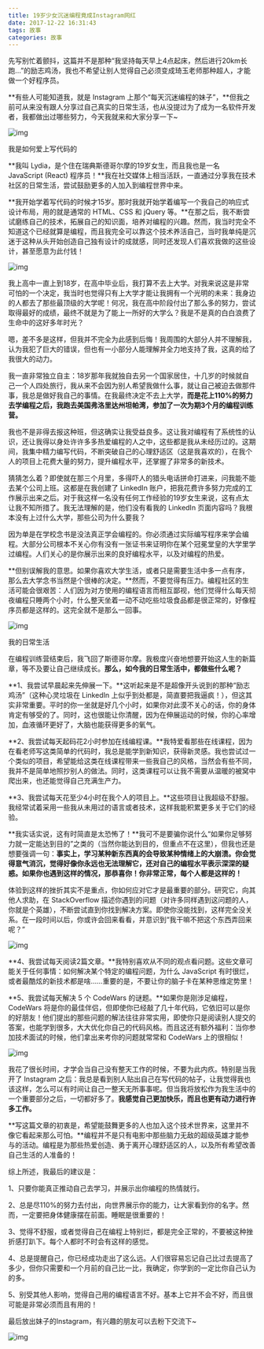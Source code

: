 ```yaml
---
title: 19岁少女沉迷编程竟成Instagram网红
date: 2017-12-22 16:31:43
tags: 故事 
categories: 故事
---
```


先写别忙着颤抖，这篇并不是那种“我坚持每天早上4点起床，然后进行20km长跑…”的励志鸡汤，我也不希望让别人觉得自己必须变成琦玉老师那种超人，才能做一个好程序员。

**有些人可能知道我，就是 Instagram 上那个“每天沉迷编程的妹子”，**但我之前可从来没有跟人分享过自己真实的日常生活，也从没提过为了成为一名软件开发者，我都做出过哪些努力，今天我就来和大家分享一下~

<!--more-->

![img](https://mmbiz.qpic.cn/mmbiz_png/ldSjzkNDxlnYwg5gTH9Y5WvhrYEv6YZQkyXqcvAgvmGug17XC58JSGKrUyuzdjXcMQ5OOrRYNIyuRK6wIDkUYQ/640?wx_fmt=png&tp=webp&wxfrom=5&wx_lazy=1)

我是如何爱上写代码的

**我叫 Lydia，是个住在瑞典斯德哥尔摩的19岁女生，而且我也是一名 JavaScript (React) 程序员！**我在社交媒体上相当活跃，一直通过分享我在技术社区的日常生活，尝试鼓励更多的人加入到编程世界中来。

**我开始学着写代码的时候才15岁。那时我就开始学着编写一个我自己的响应式设计布局，用的就是通常的 HTML、CSS 和 jQuery 等。**在那之后，我不断尝试磨练自己的技术，拓展自己的知识面，培养对编程的兴趣。然而，我当时完全不知道这个已经就算是编程，而且我完全可以靠这个技术养活自己，当时我单纯是沉迷于这种从头开始创造自己独有设计的成就感，同时还发现人们喜欢我做的这些设计，甚至愿意为此付钱！

![img](https://mmbiz.qpic.cn/mmbiz_png/ldSjzkNDxlnYwg5gTH9Y5WvhrYEv6YZQ80apV2zgTOHTCwPUGmyxlS47bT13ciasiaqIAbAaXjYk4LBWbwdIvq7Q/640?wx_fmt=png&tp=webp&wxfrom=5&wx_lazy=1)

我上高中一直上到18岁，在高中毕业后，我打算不去上大学。对我来说这是非常可怕的一个决定，我当时也觉得只有上大学才能让我拥有一个光明的未来：我身边的人都去了那些最顶级的大学呢！何况，我在高中阶段付出了那么多的努力，尝试取得最好的成绩，最终不就是为了能上一所好的大学么？我是不是真的白白浪费了生命中的这好多年时光？

嗯，差不多是这样，但我并不完全为此感到后悔！我周围的大部分人并不理解我，认为我犯了巨大的错误，但也有一小部分人能理解并全力地支持了我，这真的给了我很大的动力。

我一直非常独立自主：18岁那年我就独自去另一个国家居住，十几岁的时候就自己一个人四处旅行，我从来不会因为别人希望我做什么事，就让自己被迫去做那件事，我总是做好我自己的事情。在我最终决定不去上大学，**而是花上110%的努力去学编程之后，我跑去美国弗洛里达州坦帕湾，参加了一次为期3个月的编程训练营。**

我也不是非得去报这种班，但这确实让我受益良多。这让我对编程有了系统性的认识，还让我得以身处许许多多热爱编程的人之中，这些都是我从未经历过的。这期间，我集中精力编写代码，不断突破自己的心理舒适区（这是我喜欢的），在我个人的项目上花费大量的努力，提升编程水平，还掌握了非常多的新技术。

猜猜怎么着？即使就在那三个月里，多得吓人的猎头电话拼命打进来，问我能不能去某个公司上班。这都是在我创建了 LinkedIn 账户，把我花费许多努力完成的工作展示出来之后。对于我这样一名没有任何工作经验的19岁女生来说，这有点太让我不知所措了。我无法理解的是，他们没有看我的 LinkedIn 页面内容吗？我根本没有上过什么大学，那些公司为什么要我？

因为单是在学校念书是没法真正学会编程的。你必须通过实际编写程序来学会编程。大部分公司根本不关心你有没有一张证书来证明你在某个冠冕堂皇的大学里学过编程。人们关心的是你展示出来的良好编程水平，以及对编程的热爱。

**但别误解我的意思。如果你喜欢大学生活，或者只是需要生活中多一点有序，那么去大学念书当然是个很棒的决定。**然而，不要觉得有压力。编程社区的生活可能会很艰苦：人们因为对方使用的编程语言而相互鄙视，他们觉得什么每天彻夜编程只睡两个小时，什么整天坐着一动不动吃些垃圾食品都是很正常的，好像程序员都是这样的。这完全就不是那么一回事。

![img](https://mmbiz.qpic.cn/mmbiz_png/ldSjzkNDxlnYwg5gTH9Y5WvhrYEv6YZQoe9lupaZ8ibFBDGvzlSwrSMMfD6hnv7Kc67BEZDiaDiatM4XMicicACyksg/640?wx_fmt=png&tp=webp&wxfrom=5&wx_lazy=1)

我的日常生活

在编程训练营结束后，我飞回了斯德哥尔摩。我极度兴奋地想要开始这人生的新篇章，等不及要让自己继续成长。**那么，如今我的日常生活中，都做些什么呢？**

**1、我尝试早晨起来先伸展一下。**这听起来是不是超像开头说到的那种“励志鸡汤”（这种心灵垃圾在 LinkedIn 上似乎到处都是，简直要把我逼疯！），但这其实非常重要。平时的你一坐就是好几个小时，如果你对此漠不关心的话，你的身体肯定有够受的了。同时，这也很能让你清醒，因为在伸展运动的时候，你的心率增加，血液循环更好了，大脑也能获得更多的氧气。

**2、我尝试每天起码花2小时参加在线编程课。**我特爱看那些在线课程，因为在看老师写这类简单的代码时，我总是能学到新知识，获得新灵感。我也尝试过一个类似的项目，希望能给这类在线课程带来一些我自己的风格，当然会有些不同，我并不是简单地照抄别人的做法。同时，这类课程可以让我不需要从温暖的被窝中爬出来，也还能觉得自己充满生产力。

**3、我尝试每天花至少4小时在我个人的项目上。**这些项目让我超级不舒服。我经常试着采用一些我从未用过的语言或者技术，这样我能积累更多关于它们的经验。

**我实话实说，这有时简直是太恐怖了！**我可不是要骗你说什么“如果你足够努力就一定能达到目的”之类的（当然你能达到目的，但重点不在这里），但我也还是想要强调一句：**事实上，学习某种新东西真的会导致某种情绪上的大崩溃。你会觉得意气消沉，觉得好像你永远也无法理解它，还对自己的编程水平表示深深的疑惑。如果你也遇到这样的情况，那恭喜你！你非常正常，每个人都是这样的！**

体验到这样的挫折其实不是重点，你如何应对它才是最重要的部分。研究它，向其他人求助，在 StackOverflow 描述你遇到的问题（对许多同样遇到这问题的人，你就是个英雄），不断尝试直到你找到解决方案。即使你没能找到，这样完全没关系。在一段时间以后，你或许会回来看看，并意识到“我干嘛不把这个东西弄回来呢？”

![img](https://mmbiz.qpic.cn/mmbiz_png/ldSjzkNDxlnYwg5gTH9Y5WvhrYEv6YZQa73UibGu7DFfq4VM27iavNjx5QJyRjkk0E4mdLSqIRzsa3K9m9MAqE2w/640?wx_fmt=png&tp=webp&wxfrom=5&wx_lazy=1)

**4、我尝试每天阅读2篇文章。**我特别喜欢从不同的观点看问题。这些文章可能关于任何事情：如何解决某个特定的编程问题，为什么 JavaScript 有时很烂，或者最酷炫的新技术都是啥……重要的是，不要让你的脑子卡在某种思维定势里！

**5、我尝试每天解决 5 个 CodeWars 的谜题。**如果你是刚涉足编程，CodeWars 将是你的最佳伴侣，但即使你已经敲了几十年代码，它依旧可以是你的好朋友！他们提出的那些问题的解法往往非常实用，即使你只是阅读别人提交的答案，也能学到很多，大大优化你自己的代码风格。而且这还有额外福利：当你参加技术面试的时候，他们拿出来考你的问题就常常和 CodeWars 上的很相似！

![img](https://mmbiz.qpic.cn/mmbiz_png/ldSjzkNDxlnYwg5gTH9Y5WvhrYEv6YZQSFuSTiaDccpsfdITibia3ADdXyDiaNLkJ5fV1vlOBIr1WgCEHIwcku9CibQ/640?wx_fmt=png&tp=webp&wxfrom=5&wx_lazy=1)

我花了很长时间，才学会当自己没有整天工作的时候，不要为此内疚。特别是当我开了 Instagram 之后：我总是看到别人贴出自己在写代码的帖子，让我觉得我也该这样，怎么可以有时间让自己一整天无所事事呢。但当我将放松作为我生活中的一个重要部分之后，一切都好多了。**我感觉自己更加快乐，而且也更有动力进行许多工作。**

**写这篇文章的初衷是，希望能鼓舞更多的人也加入这个技术世界来，这里并不像它看起来那么可怕。**编程并不是只有电影中那些脑力无敌的超级英雄才能参与的活动。编程是为那些热爱创造、勇于离开心理舒适区的人，以及所有希望改善自己生活的人准备的！

综上所述，我最后的建议是：

1、只要你能真正推动自己去学习，并展示出你编程的热情就行。

2、总是尽110%的努力去付出，向世界展示你的能力，让大家看到你的名字。然而，一定要把身体健康摆在前面。睡眠是很重要的！

3、觉得不舒服，或者觉得自己在编程上特别烂，都是完全正常的，不要被这种挫折感打趴下。每个人都时不时会有这样的感觉。

4、总是提醒自己，你已经成功走出了这么远。人们很容易忘记自己比过去提高了多少，但你只需要和一个月前的自己比一比，我确定，你学到的一定比你自己认为的多。

5、别受其他人影响，觉得自己用的编程语言不好。基本上它并不会不好，而且很可能是非常必须而且有用的！

最后放出妹子的Instagram，有兴趣的朋友可以去粉下交流下~

![img](https://mmbiz.qpic.cn/mmbiz_png/ldSjzkNDxlnYwg5gTH9Y5WvhrYEv6YZQoiaJiblDGlTqfmxauTalp9u4GYk2yYTTlrl8H2tzsOaKGZNY8aW89iadA/640?wx_fmt=png&tp=webp&wxfrom=5&wx_lazy=1)
